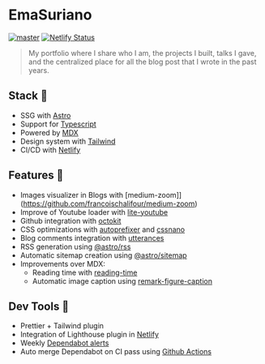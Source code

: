 # EmaSuriano

[![master](https://github.com/EmaSuriano/portfolio/actions/workflows/master.yml/badge.svg)](https://github.com/EmaSuriano/portfolio/actions/workflows/master.yml)
[![Netlify Status](https://api.netlify.com/api/v1/badges/6c5ab50c-b5ad-4c2f-a933-860a7bfc8530/deploy-status)](https://app.netlify.com/sites/gifted-dubinsky-50dab2/deploys)

> My portfolio where I share who I am, the projects I built, talks I gave, and the centralized place for all the blog post that I wrote in the past years.

## Stack 🚀

- SSG with [Astro](https://astro.build/)
- Support for [Typescript](https://www.typescriptlang.org/)
- Powered by [MDX](https://mdxjs.com/)
- Design system with [Tailwind](https://tailwindcss.com/)
- CI/CD with [Netlify](https://netlify.com/)

## Features 🎁

- Images visualizer in Blogs with [medium-zoom]](https://github.com/francoischalifour/medium-zoom)
- Improve of Youtube loader with [lite-youtube](https://github.com/justinribeiro/lite-youtube)
- Github integration with [octokit](https://github.com/octokit/core.js/)
- CSS optimizations with [autoprefixer](https://github.com/postcss/autoprefixer) and [cssnano](https://github.com/cssnano/cssnano)
- Blog comments integration with [utterances](https://github.com/utterance/utterances)
- RSS generation using [@astro/rss](https://github.com/withastro/astro/tree/main/packages/astro-rss)
- Automatic sitemap creation using [@astro/sitemap](https://github.com/withastro/astro/tree/main/packages/integrations/sitemap)
- Improvements over MDX:
  - Reading time with [reading-time](https://github.com/ngryman/reading-time)
  - Automatic image caption using [remark-figure-caption](https://github.com/Microflash/remark-figure-caption)

## Dev Tools 👷

- Prettier + Tailwind plugin
- Integration of Lighthouse plugin in [Netlify](https://docs.netlify.com/monitor-sites/lighthouse/)
- Weekly [Dependabot alerts](https://github.blog/2020-06-01-keep-all-your-packages-up-to-date-with-dependabot/)
- Auto merge Dependabot on CI pass using [Github Actions](https://github.com/marketplace/actions/dependabot-auto-merge)
